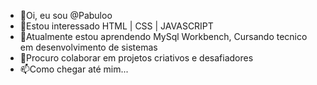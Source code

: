 - 👋Oi, eu sou @Pabuloo
- 👀Estou interessado HTML | CSS | JAVASCRIPT
- 🌱Atualmente estou aprendendo MySql Workbench, Cursando tecnico em desenvolvimento de sistemas
- 💞️Procuro colaborar em projetos criativos e desafiadores
- 📫Como chegar até mim...

<!---
Pabuloo/Pabuloo is a ✨ special ✨ repository because its `README.md` (this file) appears on your GitHub profile.
You can click the Preview link to take a look at your changes.
--->

